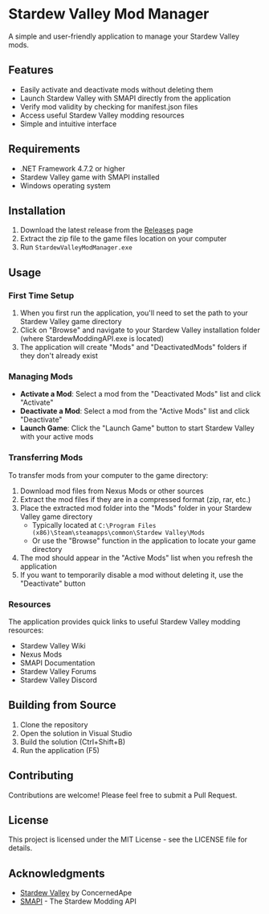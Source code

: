# Stardew Valley Mod Manager

A simple and user-friendly application to manage your Stardew Valley mods.

## Features

- Easily activate and deactivate mods without deleting them
- Launch Stardew Valley with SMAPI directly from the application
- Verify mod validity by checking for manifest.json files
- Access useful Stardew Valley modding resources
- Simple and intuitive interface

## Requirements

- .NET Framework 4.7.2 or higher
- Stardew Valley game with SMAPI installed
- Windows operating system

## Installation

1. Download the latest release from the [Releases](https://github.com/merchizm/StardewValleyModManager/releases) page
2. Extract the zip file to the game files location on your computer
3. Run `StardewValleyModManager.exe`

## Usage

### First Time Setup

1. When you first run the application, you'll need to set the path to your Stardew Valley game directory
2. Click on "Browse" and navigate to your Stardew Valley installation folder (where StardewModdingAPI.exe is located)
3. The application will create "Mods" and "DeactivatedMods" folders if they don't already exist

### Managing Mods

- **Activate a Mod**: Select a mod from the "Deactivated Mods" list and click "Activate"
- **Deactivate a Mod**: Select a mod from the "Active Mods" list and click "Deactivate"
- **Launch Game**: Click the "Launch Game" button to start Stardew Valley with your active mods

### Transferring Mods

To transfer mods from your computer to the game directory:
1. Download mod files from Nexus Mods or other sources
2. Extract the mod files if they are in a compressed format (zip, rar, etc.)
3. Place the extracted mod folder into the "Mods" folder in your Stardew Valley game directory
   - Typically located at `C:\Program Files (x86)\Steam\steamapps\common\Stardew Valley\Mods`
   - Or use the "Browse" function in the application to locate your game directory
4. The mod should appear in the "Active Mods" list when you refresh the application
5. If you want to temporarily disable a mod without deleting it, use the "Deactivate" button

### Resources

The application provides quick links to useful Stardew Valley modding resources:
- Stardew Valley Wiki
- Nexus Mods
- SMAPI Documentation
- Stardew Valley Forums
- Stardew Valley Discord

## Building from Source

1. Clone the repository
2. Open the solution in Visual Studio
3. Build the solution (Ctrl+Shift+B)
4. Run the application (F5)

## Contributing

Contributions are welcome! Please feel free to submit a Pull Request.

## License

This project is licensed under the MIT License - see the LICENSE file for details.

## Acknowledgments

- [Stardew Valley](https://www.stardewvalley.net/) by ConcernedApe
- [SMAPI](https://smapi.io/) - The Stardew Modding API
